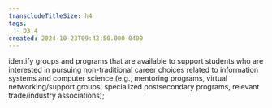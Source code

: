 ```yaml
---
transcludeTitleSize: h4
tags:
  - D3.4
created: 2024-10-23T09:42:50.000-0400
---
```

identify groups and programs that are available to support students who are interested in pursuing non-traditional career choices related to information systems and computer science (e.g., mentoring programs, virtual networking/support groups, specialized postsecondary programs, relevant trade/industry associations);